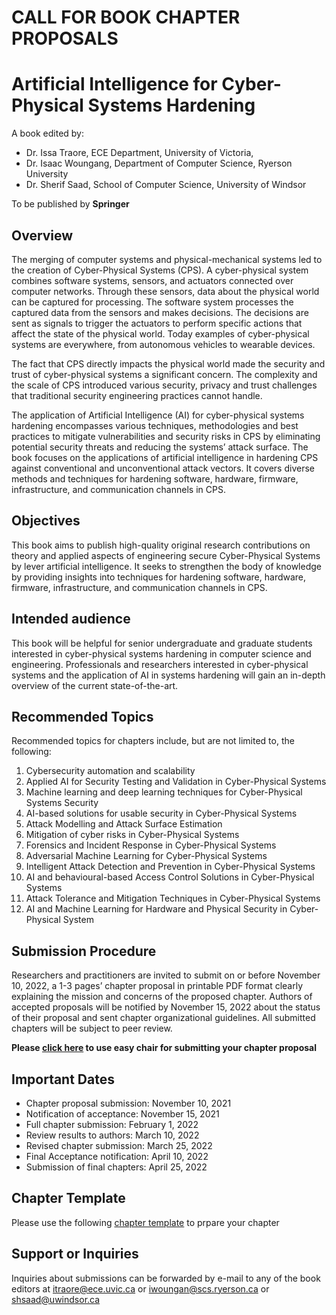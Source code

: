 # CALL FOR BOOK CHAPTER PROPOSALS

# Artificial Intelligence for Cyber-Physical Systems Hardening

A book edited by:
- Dr. Issa Traore, ECE Department, University of Victoria,
- Dr. Isaac Woungang, Department of Computer Science, Ryerson University
- Dr. Sherif Saad, School of Computer Science, University of Windsor

To be published by **Springer** 

## Overview
The merging of computer systems and physical-mechanical systems led to the creation of Cyber-Physical Systems (CPS). A cyber-physical system combines software systems, sensors, and actuators connected over computer networks. Through these sensors, data about the physical world can be captured for processing. The software system processes the captured data from the sensors and makes decisions. The decisions are sent as signals to trigger the actuators to perform specific actions that affect the state of the physical world. Today examples of cyber-physical systems are everywhere, from autonomous vehicles to wearable devices.

The fact that CPS directly impacts the physical world made the security and trust of cyber-physical systems a significant concern. The complexity and the scale of CPS introduced various security, privacy and trust challenges that traditional security engineering practices cannot handle.

The application of Artificial Intelligence (AI) for cyber-physical systems hardening encompasses various techniques, methodologies and best practices to mitigate vulnerabilities and security risks in CPS by eliminating potential security threats and reducing the systems’ attack surface. The book focuses on the applications of artificial intelligence in hardening CPS against conventional and unconventional attack vectors. It covers diverse methods and techniques for hardening software, hardware, firmware, infrastructure, and communication channels in CPS.

## Objectives
This book aims to publish high-quality original research contributions on theory and applied aspects of engineering secure Cyber-Physical Systems by lever artificial intelligence. It seeks to strengthen the body of knowledge by providing insights into techniques for hardening software, hardware, firmware, infrastructure, and communication channels in CPS.

## Intended audience
This book will be helpful for senior undergraduate and graduate students interested in cyber-physical systems hardening in computer science and engineering.  Professionals  and researchers interested in cyber-physical systems and the application of AI in systems hardening will gain an in-depth overview of the current state-of-the-art.

## Recommended Topics
Recommended topics for chapters include, but are not limited to, the following:

1. Cybersecurity automation and scalability
2. Applied AI for Security Testing and Validation in Cyber-Physical Systems
3. Machine learning and deep learning techniques for Cyber-Physical Systems Security
4. AI-based solutions for usable security in Cyber-Physical Systems
5. Attack Modelling and Attack Surface Estimation
6. Mitigation of cyber risks in Cyber-Physical Systems
7. Forensics and Incident Response in Cyber-Physical Systems
8. Adversarial Machine Learning for Cyber-Physical Systems
9. Intelligent Attack Detection and Prevention in Cyber-Physical Systems
10. AI and behavioural-based Access Control Solutions in Cyber-Physical Systems
11. Attack Tolerance and Mitigation Techniques in Cyber-Physical Systems
12. AI and Machine Learning for Hardware and Physical Security in Cyber-Physical System

## Submission Procedure
Researchers and practitioners are invited to submit on or before November 10, 2022, a 1-3 pages’ chapter proposal in printable PDF format clearly explaining the mission and concerns of the proposed chapter. Authors of accepted proposals will be notified by November 15, 2022 about the status of their proposal and sent chapter organizational guidelines. All submitted chapters will be subject to peer
review. 

**Please [click here](https://easychair.org/conferences/?conf=ai4cps) to use easy chair for submitting your chapter proposal**
## Important Dates
- Chapter proposal submission: November 10, 2021
- Notification of acceptance: November 15, 2021
- Full chapter submission: February 1, 2022
- Review results to authors: March 10, 2022
- Revised chapter submission: March 25, 2022
- Final Acceptance notification: April 10, 2022
- Submission of final chapters: April 25, 2022

## Chapter Template
Please use the following [chapter template](chapter_template(latex,word).zip) to prpare your chapter


## Support or Inquiries
Inquiries about submissions can be forwarded by e-mail to any of the book editors at itraore@ece.uvic.ca or iwoungan@scs.ryerson.ca or shsaad@uwindsor.ca
